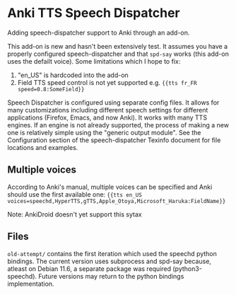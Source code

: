 # Anki TTS Speech Dispatcher
Adding speech-dispatcher support to Anki through an add-on.

This add-on is new and hasn't been extensively test. It assumes you have a properly configured speech-dispatcher and that `spd-say` works (this add-on uses the defailt voice). Some limitations which I hope to fix:
1. "en_US" is hardcoded into the add-on
2. Field TTS speed control is not yet supported e.g. `{{tts fr_FR speed=0.8:SomeField}}`

Speech Dispatcher is configured using separate config files. It allows for many customizations including different speech settings for different applications (Firefox, Emacs, and now Anki). It works with many TTS engines. If an engine is not already supported, the process of making a new one is relatively simple using the "generic output module". See the Configuration section of the speech-dispatcher Texinfo document for file locations and examples.

## Multiple voices
According to Anki's manual, multiple voices can be specified and Anki should use the first available one:
`{{tts en_US voices=speechd,HyperTTS,gTTS,Apple_Otoya,Microsoft_Haruka:FieldName}}`

Note: AnkiDroid doesn't yet support this sytax 

## Files
`old-attempt/` contains the first iteration which used the speechd python bindings. The current version uses subprocess and spd-say because, atleast on Debian 11.6, a separate package was required (python3-speechd). Future versions may return to the python bindings implementation.
